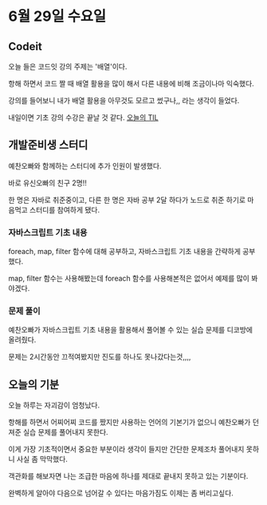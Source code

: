 # 6월 29일 수요일 

## Codeit
오늘 들은 코드잇 강의 주제는 '배열'이다. 
  
항해 하면서 코드 짤 때 배열 활용을 많이 해서 다른 내용에 비해 조금이나마 익숙했다. 
  
강의를 들어보니 내가 배열 활용을 아무것도 모르고 썼구나,, 라는 생각이 들었다. 
  
내일이면 기초 강의 수강은 끝날 것 같다. 
[오늘의 TIL](https://github.com/saehwa95/TIL/blob/main/JavaScript/Codeit/%ED%94%84%EB%A1%9C%EA%B7%B8%EB%9E%98%EB%B0%8D%EA%B3%BC%20%EB%8D%B0%EC%9D%B4%ED%84%B0%20in%20JavaScript.md)

## 개발준비생 스터디
예찬오빠와 함께하는 스터디에 추가 인원이 발생했다. 
  
바로 유신오빠의 친구 2명!!
  
한 명은 자바로 취준중이고, 다른 한 명은 자바 공부 2달 하다가 노드로 취준 하기로 마음먹고 스터디를 참여하게 됐다. 
  
### 자바스크립트 기초 내용
foreach, map, filter 함수에 대해 공부하고, 자바스크립트 기초 내용을 간략하게 공부했다. 
  
map, filter 함수는 사용해봤는데 foreach 함수를 사용해본적은 없어서 예제를 많이 봐야겠다. 

### 문제 풀이
예찬오빠가 자바스크립트 기초 내용을 활용해서 풀어볼 수 있는 실습 문제를 디코방에 올려줬다. 
  
문제는 2시간동안 끄적여봤지만 진도를 하나도 못나갔다는것,,,, 
  

## 오늘의 기분
오늘 하루는 자괴감이 엄청났다. 

항해를 하면서 어찌어찌 코드를 짰지만 사용하는 언어의 기본기가 없으니 예찬오빠가 던져준 실습 문제를 풀어내지 못한다. 
  
이게 가장 기초적이면서 중요한 부분이라 생각이 들지만 간단한 문제조차 풀어내지 못하니 사실 좀 막막했다. 

객관화를 해보자면 나는 조급한 마음에 하나를 제대로 끝내지 못하고 있는 기분이다. 
  
완벽하게 알아야 다음으로 넘어갈 수 있다는 마음가짐도 이제는 좀 버리고싶다. 
